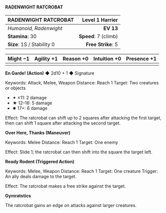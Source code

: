 #### RADENWIGHT RATCROBAT

| RADENWIGHT RATCROBAT       |  **Level 1 Harrier** |
| :------------------------- | -------------------: |
| *Humanoid, Radenwight*     |            **EV 13** |
| **Stamina**: 30            | **Speed**: 7 (climb) |
| **Size**: 1S / Stability 0 |   **Free Strike**: 5 |

| **Might** −1 | **Agility** +1 | **Reason** +0 | **Intuition** +0 | **Presence** +1 |
| ------------ | -------------- | ------------- | ---------------- | --------------- |
|              |                |               |                  |                 |

**En Garde! (Action)** ◆ 2d10 + 1 ◆ Signature

Keywords: Attack, Melee, Weapon
Distance: Reach 1
Target: Two creatures or objects

- ✦ ≤11: 2 damage
- ★ 12–16: 5 damage
- ✸ 17+: 6 damage

Effect: The ratcrobat can shift up to 2 squares after attacking the first target, then can shift 1 square after attacking the second target.

**Over Here, Thanks (Maneuver)**

Keywords: Melee
Distance: Reach 1
Target: One enemy

Effect: Slide 1; the ratcrobat can then shift into the square the target left.

**Ready Rodent (Triggered Action)**

Keywords: Melee, Weapon
Distance: Reach 1
Target: One creature
Trigger: An ally deals damage to the target.

Effect: The ratcrobat makes a free strike against the target.

**Gymratstics**

The ratcrobat gains an edge on attacks against larger creatures.
